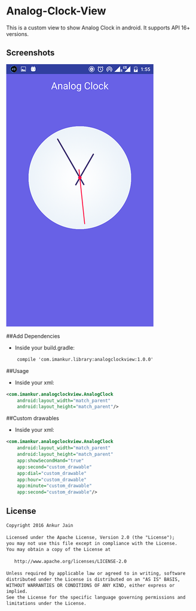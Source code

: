 # Analog-Clock-View

This is a custom view to show Analog Clock in android. It supports API 16+ versions.

Screenshots
-----------

![Phone](screenshot/Screenshot.png "Screenshot")

##Add Dependencies
- Inside your build.gradle:
```xml
    compile 'com.imankur.library:analogclockview:1.0.0'
```
##Usage
- Inside your xml:
```xml
<com.imankur.analogclockview.AnalogClock
    android:layout_width="match_parent"
    android:layout_height="match_parent"/>
```

##Custom drawables 
- Inside your xml:
```xml
<com.imankur.analogclockview.AnalogClock
    android:layout_width="match_parent"
    android:layout_height="match_parent"
	app:showSecondHand="true"
	app:second="custom_drawable"
	app:dial="custom_drawable"
	app:hour="custom_drawable"
	app:minute="custom_drawable"
	app:second="custom_drawable"/>
```


## License
```
Copyright 2016 Ankur Jain

Licensed under the Apache License, Version 2.0 (the "License");
you may not use this file except in compliance with the License.
You may obtain a copy of the License at

   http://www.apache.org/licenses/LICENSE-2.0

Unless required by applicable law or agreed to in writing, software
distributed under the License is distributed on an "AS IS" BASIS,
WITHOUT WARRANTIES OR CONDITIONS OF ANY KIND, either express or implied.
See the License for the specific language governing permissions and
limitations under the License.
```
